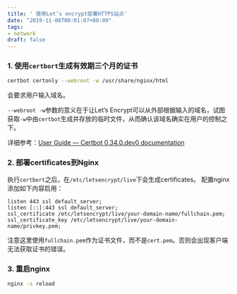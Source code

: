 ```yaml
---
title: ' 使用Let’s encrypt部署HTTPS站点'
date: "2019-11-08T00:01:07+08:00"
tags:
- network
draft: false
---
```


### 1. 使用`certbort`生成有效期三个月的证书

```bash
certbot certonly --webroot -w /usr/share/nginx/html
```
会要求用户输入域名。

`--webroot -w`参数的意义在于让Let’s Encrypt可以从外部根据输入的域名，试图获取`-w`中由`certbot`生成并存放的临时文件，从而确认该域名确实在用户的控制之下。

详细参考：[User Guide — Certbot 0.34.0.dev0 documentation](https://certbot.eff.org/docs/using.html#webroot)

### 2. 部署certificates到Nginx

执行`certbort`之后，在`/etc/letsencrypt/live`下会生成certificates。
配置nginx添加如下内容启用：
```
listen 443 ssl default_server;
listen [::]:443 ssl default_server;
ssl_certificate /etc/letsencrypt/live/your-domain-name/fullchain.pem;
ssl_certificate_key /etc/letsencrypt/live/your-domain-name/privkey.pem;
```
注意这里使用`fullchain.pem`作为证书文件，而不是`cert.pem`。否则会出现客户端无法获取证书的错误。

### 3. 重启nginx

```bash
nginx -s reload
```
